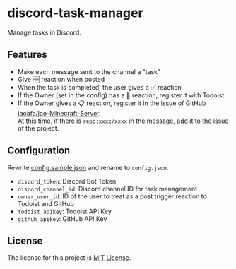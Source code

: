 # discord-task-manager

Manage tasks in Discord.

## Features

- Make each message sent to the channel a "task"
- Give 🆕 reaction when posted
- When the task is completed, the user gives a ✅ reaction
- If the Owner (set in the config) has a 📝 reaction, register it with Todoist
- If the Owner gives a 📋 reaction, register it in the issue of GitHub [jaoafa/jao-Minecraft-Server](https://github.com/jaoafa/jao-Minecraft-Server).  
  At this time, if there is `repo:xxxx/xxxx` in the message, add it to the issue of the project.

## Configuration

Rewrite [config.sample.json](config.sample.json) and rename to `config.json`.

- `discord_token`: Discord Bot Token
- `discord_channel_id`: Discord channel ID for task management
- `owner_user_id`: ID of the user to treat as a post trigger reaction to Todoist and GitHub
- `todoist_apikey`: Todoist API Key
- `github_apikey`: GitHub API Key

## License

The license for this project is [MIT License](LICENSE).

